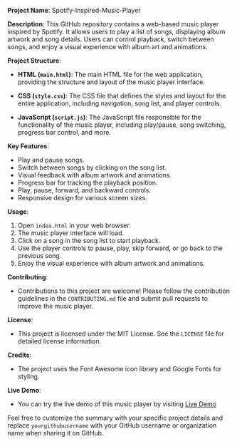 **Project Name**: Spotify-Inspired-Music-Player

**Description**: This GitHub repository contains a web-based music player inspired by Spotify. It allows users to play a list of songs, displaying album artwork and song details. Users can control playback, switch between songs, and enjoy a visual experience with album art and animations.

**Project Structure**:

- **HTML (`main.html`)**: The main HTML file for the web application, providing the structure and layout of the music player interface.

- **CSS (`style.css`)**: The CSS file that defines the styles and layout for the entire application, including navigation, song list, and player controls.

- **JavaScript (`script.js`)**: The JavaScript file responsible for the functionality of the music player, including play/pause, song switching, progress bar control, and more.

**Key Features**:

- Play and pause songs.
- Switch between songs by clicking on the song list.
- Visual feedback with album artwork and animations.
- Progress bar for tracking the playback position.
- Play, pause, forward, and backward controls.
- Responsive design for various screen sizes.

**Usage**:

1. Open `index.html` in your web browser.
2. The music player interface will load.
3. Click on a song in the song list to start playback.
4. Use the player controls to pause, play, skip forward, or go back to the previous song.
5. Enjoy the visual experience with album artwork and animations.

**Contributing**:

- Contributions to this project are welcome! Please follow the contribution guidelines in the `CONTRIBUTING.md` file and submit pull requests to improve the music player.

**License**:

- This project is licensed under the MIT License. See the `LICENSE` file for detailed license information.

**Credits**:

- The project uses the Font Awesome icon library and Google Fonts for styling.

**Live Demo**:

- You can try the live demo of this music player by visiting [Live Demo](https://kashishsachdeva1.github.io/music_player-project/)

Feel free to customize the summary with your specific project details and replace `yourgithubusername` with your GitHub username or organization name when sharing it on GitHub.
